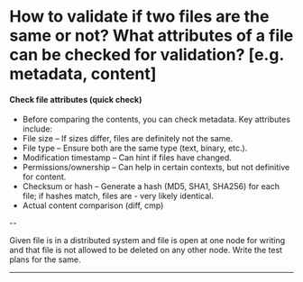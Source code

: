
# How to validate if two files are the same or not? What attributes of a file can be checked for validation? [e.g. metadata, content]

#### Check file attributes (quick check)
- Before comparing the contents, you can check metadata. Key attributes include:
- File size – If sizes differ, files are definitely not the same.
- File type – Ensure both are the same type (text, binary, etc.).
- Modification timestamp – Can hint if files have changed.
- Permissions/ownership – Can help in certain contexts, but not definitive for content.
- Checksum or hash – Generate a hash (MD5, SHA1, SHA256) for each file; if hashes match, files are - very likely identical.
- Actual content comparison (diff, cmp)

--

Given file is in a distributed system and file is open at one node for writing and that file is not allowed to be deleted on any other node. Write the test plans for the same.

---
